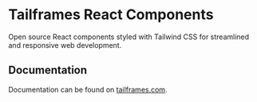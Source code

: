 # Tailframes React Components
Open source React components styled with Tailwind CSS for streamlined and responsive web development.

## Documentation

Documentation can be found on [tailframes.com](https://tailframes.com/docs).